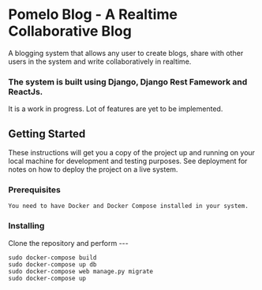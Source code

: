 # Pomelo Blog - A Realtime Collaborative Blog

A blogging system that allows any user to create blogs, share with other users in the system and write collaboratively in realtime.

### The system is built using Django, Django Rest Famework and ReactJs.
It is a work in progress. Lot of features are yet to be implemented.

## Getting Started

These instructions will get you a copy of the project up and running on your local machine for development and testing purposes. See deployment for notes on how to deploy the project on a live system.

### Prerequisites

```
You need to have Docker and Docker Compose installed in your system.
```

### Installing

Clone the repository and perform ---
```
sudo docker-compose build
sudo docker-compose up db
sudo docker-compose web manage.py migrate
sudo docker-compose up
```
